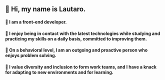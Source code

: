 ## 👋 Hi, my name is Lautaro.
#### 👀 I am a front-end developer.
#### 🌱 I enjoy being in contact with the latest technologies while studying and practicing my skills on a daily basis,  committed to improving them.
#### 💞️ On a behavioral level, I am an outgoing and proactive person who enjoys problem solving.
#### 💞️ I value diversity and inclusion to form work teams, and I have a knack for adapting to new environments and for learning.
     


<!---
LNCE21/LNCE21 is a ✨ special ✨ repository because its `README.md` (this file) appears on your GitHub profile.
You can click the Preview link to take a look at your changes.
--->
